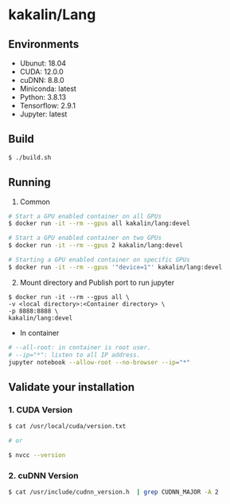 # kakalin/Lang

## Environments

- Ubunut: 18.04
- CUDA: 12.0.0
- cuDNN: 8.8.0
- Miniconda: latest
- Python: 3.8.13
- Tensorflow: 2.9.1
- Jupyter: latest

## Build

```bash
$ ./build.sh
```

## Running

1. Common

```bash
# Start a GPU enabled container on all GPUs
$ docker run -it --rm --gpus all kakalin/lang:devel 

# Start a GPU enabled container on two GPUs
$ docker run -it --rm --gpus 2 kakalin/lang:devel

# Starting a GPU enabled container on specific GPUs
$ docker run -it --rm --gpus '"device=1"' kakalin/lang:devel
```

2. Mount directory and Publish port to run jupyter

```
$ docker run -it --rm --gpus all \
-v <local directory>:<Container directory> \
-p 8888:8888 \
kakalin/lang:devel
```

* In container

```bash
# --all-root: in container is root user.
# --ip="*": listen to all IP address.
jupyter notebook --allow-root --no-browser --ip="*"
```

## Validate your installation

### 1. CUDA Version

```bash
$ cat /usr/local/cuda/version.txt

# or

$ nvcc --version
```

### 2. cuDNN Version

```bash
$ cat /usr/include/cudnn_version.h  | grep CUDNN_MAJOR -A 2
```
